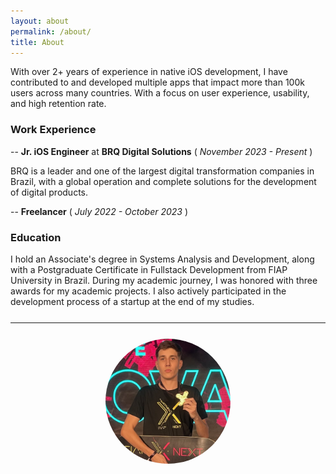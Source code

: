 ```yaml
---
layout: about
permalink: /about/
title: About
---
```


With over 2+ years of experience in native iOS development, I have contributed to and developed multiple apps that impact more than 100k users across many countries. With a focus on user experience, usability, and high retention rate.

### Work Experience

-- **Jr. iOS Engineer** at **BRQ Digital Solutions** ( *November 2023 - Present* )

BRQ is a leader and one of the largest digital transformation companies in Brazil, with a global operation and complete solutions for the development of digital products.

-- **Freelancer** ( *July 2022 - October 2023* )

### Education

I hold an Associate's degree in Systems Analysis and Development, along with a Postgraduate Certificate in Fullstack Development from FIAP University in Brazil. During my academic journey, I was honored with three awards for my academic projects. I also actively participated in the development process of a startup at the end of my studies.

<hr style="margin: 25px 0;">

<div class="about-photo" style="text-align: center;">
  <img src="/assets/me.jpeg" alt="Breno Bragalha" style="width: 200px; height: auto; border-radius: 999px;"/>
</div>
